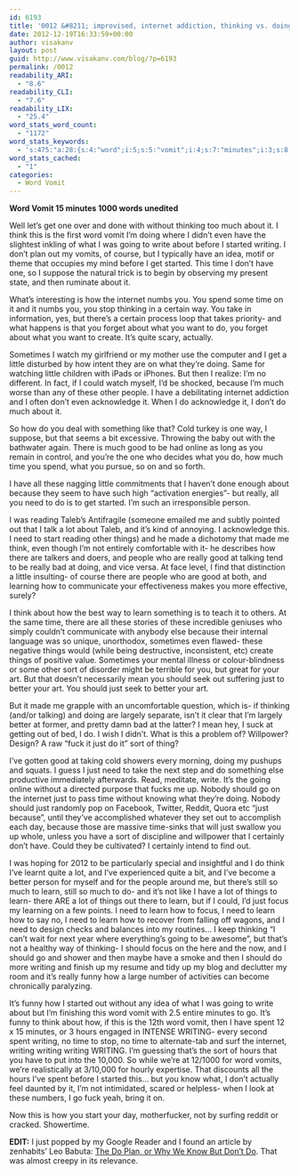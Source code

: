 ```yaml
---
id: 6193
title: '0012 &#8211; improvised, internet addiction, thinking vs. doing'
date: 2012-12-19T16:33:59+00:00
author: visakanv
layout: post
guid: http://www.visakanv.com/blog/?p=6193
permalink: /0012
readability_ARI:
  - "8.6"
readability_CLI:
  - "7.6"
readability_LIX:
  - "25.4"
word_stats_word_count:
  - "1172"
word_stats_keywords:
  - 's:475:"a:28:{s:4:"word";i:5;s:5:"vomit";i:4;s:7:"minutes";i:3;s:8:"thinking";i:5;s:5:"think";i:5;s:5:"going";i:4;s:5:"write";i:3;s:7:"started";i:5;s:7:"writing";i:8;s:4:"time";i:8;s:8:"internet";i:4;s:6:"little";i:4;s:7:"because";i:5;s:6:"people";i:4;s:11:"acknowledge";i:3;s:4:"good";i:4;s:6:"really";i:4;s:4:"need";i:7;s:6:"things";i:5;s:4:"made";i:3;s:5:"learn";i:7;s:4:"sort";i:4;s:4:"just";i:10;s:6:"better";i:4;s:5:"focus";i:3;s:5:"funny";i:3;s:5:"spent";i:3;s:5:"hours";i:3;}";'
word_stats_cached:
  - "1"
categories:
  - Word Vomit
---
```

**Word Vomit 15 minutes 1000 words unedited**

Well let&#8217;s get one over and done with without thinking too much about it. I think this is the first word vomit I&#8217;m doing where I didn&#8217;t even have the slightest inkling of what I was going to write about before I started writing. I don&#8217;t plan out my vomits, of course, but I typically have an idea, motif or theme that occupies my mind before I get started. This time I don&#8217;t have one, so I suppose the natural trick is to begin by observing my present state, and then ruminate about it.

What&#8217;s interesting is how the internet numbs you. You spend some time on it and it numbs you, you stop thinking in a certain way. You take in information, yes, but there&#8217;s a certain process loop that takes priority- and what happens is that you forget about what you want to do, you forget about what you want to create. It&#8217;s quite scary, actually.

Sometimes I watch my girlfriend or my mother use the computer and I get a little disturbed by how intent they are on what they&#8217;re doing. Same for watching little children with iPads or iPhones. But then I realize: I&#8217;m no different. In fact, if I could watch myself, I&#8217;d be shocked, because I&#8217;m much worse than any of these other people. I have a debilitating internet addiction and I often don&#8217;t even acknowledge it. When I do acknowledge it, I don&#8217;t do much about it.

So how do you deal with something like that? Cold turkey is one way, I suppose, but that seems a bit excessive. Throwing the baby out with the bathwater again. There is much good to be had online as long as you remain in control, and you&#8217;re the one who decides what you do, how much time you spend, what you pursue, so on and so forth.

I have all these nagging little commitments that I haven&#8217;t done enough about because they seem to have such high &#8220;activation energies&#8221;- but really, all you need to do is to get started. I&#8217;m such an irresponsible person.

I was reading Taleb&#8217;s Antifragile (someone emailed me and subtly pointed out that I talk a lot about Taleb, and it&#8217;s kind of annoying. I acknowledge this. I need to start reading other things) and he made a dichotomy that made me think, even though I&#8217;m not entirely comfortable with it- he describes how there are talkers and doers, and people who are really good at talking tend to be really bad at doing, and vice versa. At face level, I find that distinction a little insulting- of course there are people who are good at both, and learning how to communicate your effectiveness makes you more effective, surely?

I think about how the best way to learn something is to teach it to others. At the same time, there are all these stories of these incredible geniuses who simply couldn&#8217;t communicate with anybody else because their internal language was so unique, unorthodox, sometimes even flawed- these negative things would (while being destructive, inconsistent, etc) create things of positive value. Sometimes your mental illness or colour-blindness or some other sort of disorder might be terrible for you, but great for your art. But that doesn&#8217;t necessarily mean you should seek out suffering just to better your art. You should just seek to better your art.

But it made me grapple with an uncomfortable question, which is- if thinking (and/or talking) and doing are largely separate, isn&#8217;t it clear that I&#8217;m largely better at former, and pretty damn bad at the latter? I mean hey, I suck at getting out of bed, I do. I wish I didn&#8217;t. What is this a problem of? Willpower? Design? A raw &#8220;fuck it just do it&#8221; sort of thing?

I&#8217;ve gotten good at taking cold showers every morning, doing my pushups and squats. I guess I just need to take the next step and do something else productive immediately afterwards. Read, meditate, write. It&#8217;s the going online without a directed purpose that fucks me up. Nobody should go on the internet just to pass time without knowing what they&#8217;re doing. Nobody should just randomly pop on Facebook, Twitter, Reddit, Quora etc &#8220;just because&#8221;, until they&#8217;ve accomplished whatever they set out to accomplish each day, because those are massive time-sinks that will just swallow you up whole, unless you have a sort of discipline and willpower that I certainly don&#8217;t have. Could they be cultivated? I certainly intend to find out.

I was hoping for 2012 to be particularly special and insightful and I do think I&#8217;ve learnt quite a lot, and I&#8217;ve experienced quite a bit, and I&#8217;ve become a better person for myself and for the people around me, but there&#8217;s still so much to learn, still so much to do- and it&#8217;s not like I have a lot of things to learn- there ARE a lot of things out there to learn, but if I could, I&#8217;d just focus my learning on a few points. I need to learn how to focus, I need to learn how to say no, I need to learn how to recover from falling off wagons, and I need to design checks and balances into my routines&#8230; I keep thinking &#8220;I can&#8217;t wait for next year where everything&#8217;s going to be awesome&#8221;, but that&#8217;s not a healthy way of thinking- I should focus on the here and the now, and I should go and shower and then maybe have a smoke and then I should do more writing and finish up my resume and tidy up my blog and declutter my room and it&#8217;s really funny how a large number of activities can become chronically paralyzing.

It&#8217;s funny how I started out without any idea of what I was going to write about but I&#8217;m finishing this word vomit with 2.5 entire minutes to go. It&#8217;s funny to think about how, if this is the 12th word vomit, then I have spent 12 x 15 minutes, or 3 hours engaged in INTENSE WRITING- every second spent writing, no time to stop, no time to alternate-tab and surf the internet, writing writing writing WRITING. I&#8217;m guessing that&#8217;s the sort of hours that you have to put into the 10,000. So while we&#8217;re at 12/1000 for word vomits, we&#8217;re realistically at 3/10,000 for hourly expertise. That discounts all the hours I&#8217;ve spent before I started this&#8230; but you know what, I don&#8217;t actually feel daunted by it, I&#8217;m not intimidated, scared or helpless- when I look at these numbers, I go fuck yeah, bring it on.

Now this is how you start your day, motherfucker, not by surfing reddit or cracked. Showertime.

**EDIT:** I just popped by my Google Reader and I found an article by zenhabits&#8217; Leo Babuta: [The Do Plan, or Why We Know But Don&#8217;t Do](http://zenhabits.net/do/). That was almost creepy in its relevance.